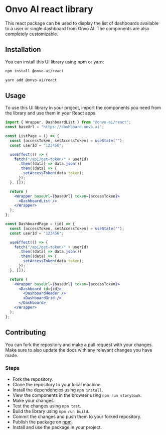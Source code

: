 # Onvo AI react library

This react package can be used to display the list of dashboards available to a user or single dashboard from Onvo AI. The components are also completely customizable.

## Installation

You can install this UI library using npm or yarn:

```bash
npm install @onvo-ai/react
```

```bash
yarn add @onvo-ai/react
```

## Usage

To use this UI library in your project, import the components you need from the library and use them in your React apps.

```jsx
import { Wrapper, DashboardList } from "@onvo-ai/react";
const baseUrl = "https://dashboard.onvo.ai";

const ListPage = () => {
  const [accessToken, setAccessToken] = useState("");
  const userId = "123456";

  useEffect(() => {
    fetch("/api/get-token/" + userId)
      .then((data) => data.json())
      .then((data) => {
        setAccessToken(data.token);
      });
  }, []);

  return (
    <Wrapper baseUrl={baseUrl} token={accessToken}>
      <DashboardList />
    </Wrapper>
  );
};

const DashboardPage = (id) => {
  const [accessToken, setAccessToken] = useState("");
  const userId = "123456";

  useEffect(() => {
    fetch("/api/get-token/" + userId)
      .then((data) => data.json())
      .then((data) => {
        setAccessToken(data.token);
      });
  }, []);

  return (
    <Wrapper baseUrl={baseUrl} token={accessToken}>
      <Dashboard id={id}>
        <DashboardHeader />
        <DashboardGrid />
      </Dashboard>
    </Wrapper>
  );
};
```

## Contributing

You can fork the repository and make a pull request with your changes. Make sure to also update the docs with any relevant changes you have made.

### Steps

- Fork the repository.
- Clone the repository to your local machine.
- Install the dependencies using `npm install`.
- View the components in the browser using `npm run storybook`.
- Make your changes.
- Test the changes using `npm test`.
- Build the library using `npm run build`.
- Commit the changes and push them to your forked repository.
- Publish the package on [npm](https://www.npmjs.com/).
- Install and use the package in your project.
